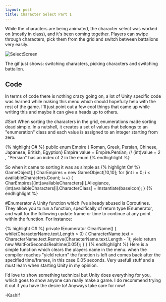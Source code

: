 ```yaml
---
layout: post
title: Character Select Part 1
---
```


While the characters are being animated, the character select was worked on (mostly in class), and it's been coming together. Players can swipe through characters, pick them from the grid and switch between battalions very easily. 

![SelectScreen](/images/SelectScreen.gif "SelectScreen")

The gif just shows: switching characters, picking characters and switching battalion. 

## Code

In terms of code there is nothing crazy going on, a lot of Unity specific code was learned while making this menu which should hopefully help with the rest of the game. I'll just point out a few cool things that came up while writing this and maybe it can give a heads up to others. 

#Sort
When sorting the characters in the grid, enumerations made sorting dead simple. In a nutshell, it creates a set of values that belongs to an "enumeration" class and each value is assigned to an integer starting from zero. 

{% highlight C# %}
public enum Empire { Roman, Greek, Persian, Chinese, Japanese, British, Egyption}
Empire value = Empire.Persian; 
// (int)value = 2 , "Persian" has an index of 2 in the enum
{% endhighlight %}

So when it came to sorting it was as simple as
{% highlight C# %}
GameObject[,] CharEmpires  = new GameObject[10,10]; 
for (int i = 0; i < availableCharacters.Count; i++)
{
    CharEmpires[(int)availableCharacters[i].Allegiance,(int)availableCharacters[i].CharacterClass] = Instantiate(baseIcon);
}
{% endhighlight %}

#Enumerator
A Unity function which I've already abused is Coroutines. They allow you to run a function, specifically of return type IEnumerator, and wait for the following update frame or time to continue at any point within the function. 
For instance: 

{% highlight C# %}
private IEnumerator ClearName()
    {
        while(CharacterName.text.Length > 0)
        {
            CharacterName.text = CharacterName.text.Remove(CharacterName.text.Length - 1);
            yield return new WaitForSecondsRealtime(0.05f); 
        }
    }
{% endhighlight %}
Here is a simple function which clears the players name in the menu. when the compiler reaches "yield return" the function is left and comes back after the specified time/frames, in this case 0.05 seconds. Very usefull stuff and a must learn when starting Unity in my opinion. 

I'd love to show something technical but Unity does everything for you, which goes to show anyone can really make a game. I do recommend trying it out if you have the desire to! Anyways take care for now!

-Kashif

